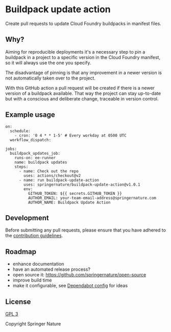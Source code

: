 # Buildpack update action

Create pull requests to update Cloud Foundry buildpacks in manifest files.

## Why?

Aiming for reproducible deployments it's a necessary step to pin a buildpack in a project to a specific version in the Cloud Foundry manifest, so it will always use the one you specify.

The disadvantage of pinning is that any improvement in a newer version is not automatically taken over to the project.

With this GitHub action a pull request will be created if there is a newer version of a buildpack available. That way the project can stay up-to-date but with a conscious and deliberate change, traceable in version control.

## Example usage

    on:
      schedule:
        - cron: '0 4 * * 1-5' # Every workday at 0500 UTC
      workflow_dispatch:
    
    jobs:
      buildpack_updates_job:
        runs-on: ee-runner
        name: buildpack updates
        steps:
          - name: Check out the repo
            uses: actions/checkout@v2
          - name: run buildpack-update-action
            uses: springernature/buildpack-update-action@v1.0.1
            env:
              GITHUB_TOKEN: ${{ secrets.GITHUB_TOKEN }}
              AUTHOR_EMAIL: your-team-email-address@springernature.com
              AUTHOR_NAME: Buildpack Update Action

## Development

Before submitting any pull requests, please ensure that you have adhered to the [contribution guidelines][contrib].

## Roadmap

* enhance documentation
* have an automated release process? 
* open source it: https://github.com/springernature/open-source
* improve build time
* make it configurable, see [Dependabot config](https://docs.github.com/en/code-security/supply-chain-security/keeping-your-dependencies-updated-automatically/configuration-options-for-dependency-updates) for ideas

## License

[GPL 3][license]

Copyright Springer Nature

[contrib]: CONTRIBUTING.md
[history]: HISTORY.md
[license]: LICENSE 
